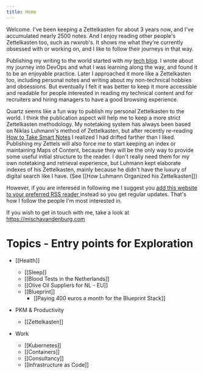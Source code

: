 ```yaml
---
title: Home
---
```


Welcome. I've been keeping a Zettelkasten for about 3 years now, and I've accumulated nearly 2500 notes. And I enjoy reading other people's Zettelkasten too, such as rwxrob's. It shows me what they're currently obsessed with or working on, and I like to follow their journeys in that way.

Publishing my writing to the world started with my [tech blog](https://mischavandenburg.com). I wrote about my journey into DevOps and what I was learning along the way, and found it to be an enjoyable practice. Later I approached it more like a Zettelkasten too, including personal notes and writing about my non-technical hobbies and obsessions. But eventually I felt it was better to keep it more accessible and readable for people interested in reading my technical content and for recruiters and hiring managers to have a good browsing experience.

Quartz seems like a fun way to publish my personal Zettelkasten to the world. I think the publication aspect will help me to keep a more strict Zettelkasten methodology. My notetaking system has always been based on Niklas Luhmann's method of Zettelkasten, but after recently re-reading [How to Take Smart Notes](https://amzn.to/49Pcimg) I realized I had drifted farther than I liked. Publishing my Zettels will also force me to start keeping an index or maintaining Maps of Content, because they will be the only way to provide some useful initial structure to the reader. I don't really need them for my own notetaking and retrieval experience, but Luhmann kept elaborate indexes of his Zettelkasten, mainly because he didn't have the luxury of digital search like I have. (See [[How Luhmann Organized his Zettelkasten]])

However, if you are interesed in following me I suggest you [add this website to your preferred RSS reader ](https://zettelkasten.mischavandenburg.net/index.xml) instead so you get regular updates. That's how I follow the people I'm most interested in.

If you wish to get in touch with me, take a look at https://mischavandenburg.com

# Topics - Entry points for Exploration

* [[Health]]
	* [[Sleep]]
	* [[Blood Tests in the Netherlands]]
	* [[Olive Oil Suppliers for NL - EU]]
	* [[Blueprint]]
		* [[Paying 400 euros a month for the Blueprint Stack]]
	

* PKM & Productivity
	* [[Zettelkasten]]

* Work
	* [[Kubernetes]]
	* [[Containers]]
	* [[Consultancy]]
	* [[Infrastructure as Code]]
	
	